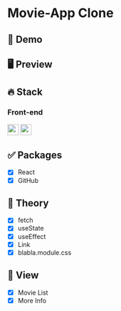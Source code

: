 # Movie-App Clone

## 🔗 Demo

## 🖥 Preview

## 🔥 Stack

### Front-end

<img height='25' src="https://img.shields.io/badge/React-61DAFB?style=flat-square&logo=React&logoColor=white"/> <img height="25" src="https://img.shields.io/badge/Github-181717?style=flat-square&logo=Github&logoColor=white" />


## ✅ Packages

- [x] React
- [x] GitHub

## 📖 Theory

- [x] fetch
- [x] useState
- [x] useEffect
- [x] Link
- [x] blabla.module.css

## 📱 View

- [x] Movie List
- [x] More Info
